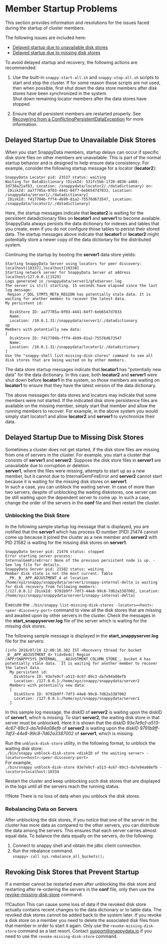 <a id="member-startup-replay"></a>

# Member Startup Problems

This section provides information and resolutions for the issues faced during the startup of cluster members. </br>


The following issues are included here:

*	[Delayed startup due to unavailable disk stores](#delayedstartup)
*	[Delayed startup due to missing disk stores](#missingdiskstore)	

To avoid delayed startup and recovery, the following actions are recommended:

1.  Use the built-in `snappy-start-all.sh` and `snappy-stop-all.sh` scripts to start and stop the cluster. If for some reason those scripts are not used, then when possible, first shut down the data store members after disk stores have been synchronized in the system.</br> Shut down remaining locator members after the data stores have stopped.

2.  Ensure that all persistent members are restarted properly. See [Recovering from a ConflictingPersistentDataException](recovering_from_a_conflictingpersistentdataexception.md) for more information.

<a id= delayedstartup> </a>
## Delayed Startup Due to Unavailable Disk Stores

When you start SnappyData members, startup delays can occur if specific disk store files on other members are unavailable. This is part of the normal startup behavior and is designed to help ensure data consistency. For example, consider the following startup message for a locator (**locator2**):

```pre
SnappyData Locator pid: 23537 status: waiting
Waiting for DataDictionary (DiskId: 531fc5bb-1720-4836-a468-3d738a21af63, Location: /snappydata/locator2/./datadictionary) on: 
 [DiskId: aa77785a-0f03-4441-84f7-6eb6547d7833, Location: /snappydata/server1/./datadictionary]
 [DiskId: f417704b-fff4-4b99-81a2-75576d673547, Location: /snappydata/locator1/./datadictionary]
```

Here, the startup messages indicate that **locator2** is waiting for the persistent datadictionary files on **locator1** and **server1** to become available. SnappyData always persists the data dictionary for indexes and tables that you create, even if you do not configure those tables to persist their stored data. The startup messages above indicate that **locator1** or **locator2** might potentially store a newer copy of the data dictionary for the distributed system.

Continuing the startup by booting the **server1** data store yields:

```pre
Starting SnappyData Server using locators for peer discovery: localhost[10337],localhost[10338]
Starting network server for SnappyData Server at address localhost/127.0.0.1[1529]
Logs generated in /snappydata/server1/gfxdserver.log
The server is still starting. 15 seconds have elapsed since the last log message: 
 Region /_DDL_STMTS_META_REGION has potentially stale data. It is waiting for another member to recover the latest data.
My persistent id:

  DiskStore ID: aa77785a-0f03-4441-84f7-6eb6547d7833
  Name: 
  Location: /10.0.1.31:/snappydata/server1/./datadictionary
up
Members with potentially new data:
[
  DiskStore ID: f417704b-fff4-4b99-81a2-75576d673547
  Name: 
  Location: /10.0.1.31:/snappydata/locator1/./datadictionary
]
Use the "snappy-shell list-missing-disk-stores" command to see all disk stores that are being waited on by other members.
```

The data store startup messages indicate that **locator1** has "potentially new data" for the data dictionary. In this case, both **locator2** and **server1** were shut down before **locator1** in the system, so those members are waiting on **locator1** to ensure that they have the latest version of the data dictionary.

The above messages for data stores and locators may indicate that some members were not started. If the indicated disk store persistence files are available on the missing member, simply start that member and allow the running members to recover. For example, in the above system you would simply start locator1 and allow **locator2** and **server1** to synchronize their data.

<a id= missingdiskstore> </a>
## Delayed Startup Due to Missing Disk Stores

Sometimes a cluster does not get started, if the disk store files are missing from one of servers in the cluster. 
For example, you start a cluster that consists of **server1** and **server2**. Suppose the disk store files in **server1** are unavailable due to corruption or deletion. </br>**server1**, where the files were missing, attempts to start up as a new member, but it cannot due to InternalGemFireError and **server2** cannot start because it is waiting for the missing disk stores on **server1**. </br>In such a case, you can unblock the waiting server.
In case of more than two servers, despite of unblocking the waiting diskstores, one server can be still waiting upon the dependent server to come up. In such a case, change the order of the servers in the **conf** file and then restart the cluster.

### Unblocking the Disk Store

In the following sample startup log message that is displayed, you are notified that the **server1** which has process ID number (PID) 21474 cannot come up because it joined the cluster as a new member and **server2** with PID 21582 is waiting for the missing disk stores on **server1**.</br>
```Pre
SnappyData Server pid: 21474 status: stopped
Error starting server process: 
InternalGemFireError: None of the previous persistent node is up. - See log file for details.
SnappyData Server pid: 21582 status: waiting
Member disk state is not the most current. Table __PR._B__APP_ADJUSTMENT_4 at location /home/xyz/snappy/snappydata/server1/snappy-internal-delta is waiting for disk recovery from following members: 
[/127.0.0.1] [DiskId: 9791b9ff-7df3-44e8-99c8-7d62a3387002, Location: /home/xyz/snappy/snappydata/server1/snappy-internal-delta]
```
Execute the  `./bin/snappy list-missing-disk-stores -locators=<host>:<peer-discovery-port>` command to view all the disk stores that are missing and awaited upon by other servers in the cluster. Check the messages in the **start_snappyserver.log** file of the server which is waiting for the missing disk stores. 

The following sample message is displayed in the **start_snappyserver.log** file for the servers:</br>
```Pre
[info 2018/07/10 12:00:16.302 IST <Recovery thread for bucket _B__APP_ADJUSTMENT_4> tid=0x4c] Region /APP/SNAPPYSYS_INTERNAL____ADJUSTMENT_COLUMN_STORE_, bucket 4 has potentially stale data.  It is waiting for another member to recover the latest data.
  My persistent id:
    DiskStore ID: 93e7e9cf-a513-4c67-89c3-da7e94a08efb
    Location: /127.0.0.1:/home/xyz/snappy/snappydata/server2
  Members with potentially new data:
  [
    DiskStore ID: 9791b9ff-7df3-44e8-99c8-7d62a3387002
    Location: /127.0.0.1:/home/xyz/snappy/snappydata/server1
  ]
``` 
In this sample log message, the diskID of **server2** is waiting upon the diskID of **server1**, which is missing. To start **server2**, the waiting disk store in that server must be unblocked.
Here it is shown that the diskID *93e7e9cf-a513-4c67-89c3-da7e94a08efb* of **server2** is waiting upon the diskID *9791b9ff-7df3-44e8-99c8-7d62a3387002* of **server1**, which is missing.



Run the `unblock-disk-store` utility, in the following format, to unblock the waiting disk store:</br>
`./bin/snappy unblock-disk-store <diskID of the waiting server> -locators=<host>:<peer-discovery-port>`</br>
For example, <br/>
`./bin/snappy unblock-disk-store 93e7e9cf-a513-4c67-89c3-da7e94a08efb -locators=localhost:10334`

Restart the cluster and keep unblocking such disk stores that are displayed in the logs until all the servers reach the running status.

!!!Note
	There is no loss of data when you unblock the disk stores.

### Rebalancing Data on Servers

After unblocking the disk stores, if you notice that one of the server in the cluster has more data as compared to the other servers, you can distribute the data among the servers. This ensures that each server carries almost equal data. To balance the data equally on the servers, do the following:

1.	Connect to snappy shell and obtain the jdbc client connection.
2.	Run the rebalance command.</br>
`snappy> call sys.rebalance_all_buckets();`

## Revoking Disk Stores that Prevent Startup

If a member cannot be restarted even after unblocking the disk store and restarting after re-ordering the servers in the **conf** file,  only then use the [revoke-missing-disk-store](../reference/command_line_utilities/store-revoke-missing-disk-stores.md) command.

!!!Caution
    	This can cause some loss of data if the revoked disk store actually contains recent changes to the data dictionary or to table data. The revoked disk stores cannot be added back to the system later. If you revoke a disk store on a member you need to delete the associated disk files from that member in order to start it again. Only use the `revoke-missing-disk-store` command as a last resort.  Contact [support@snappydata.io](mailto:support@snappydata.io) if you need to use the `revoke-missing-disk-store` command.

